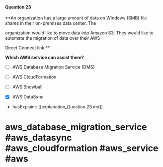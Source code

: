 #### Question  23

**An organization has a large amount of data on Windows (SMB) file shares in their on-premises data center. The

organization would like to move data into Amazon S3. They would like to automate the migration of data over their AWS

Direct Connect link.**

**Which AWS service can assist them?**

- [ ] AWS Database Migration Service (DMS)

- [ ] AWS CloudFormation

- [ ] AWS Snowball

- [x] AWS DataSync

- hasExplain:: [[explanation_Question  23.md]]

# aws_database_migration_service #aws_datasync #aws_cloudformation #aws_service #aws
